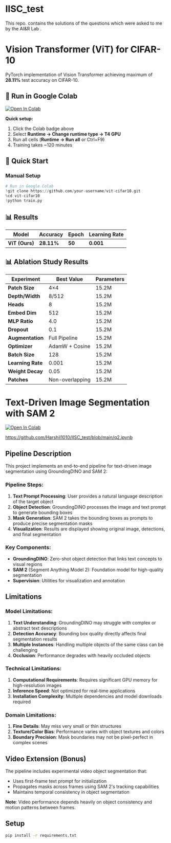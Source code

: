# IISC_test
This repo. contains the solutions of the questions which were asked to me by the AI&R Lab .



# Vision Transformer (ViT) for CIFAR-10

PyTorch implementation of Vision Transformer achieving maximum of **28.11%** test accuracy on CIFAR-10.

## 🚀 Run in Google Colab

[![Open In Colab](https://colab.research.google.com/assets/colab-badge.svg)](https://colab.research.google.com/github/Harshil1010/IISC_test/blob/main/q1.ipynb)

**Quick setup:**
1. Click the Colab badge above
2. Select **Runtime → Change runtime type → T4 GPU**
3. Run all cells (**Runtime → Run all** or Ctrl+F9)
4. Training takes ~120 minutes


## 🚀 Quick Start

### Manual Setup
```python
# Run in Google Colab
!git clone https://github.com/your-username/vit-cifar10.git
%cd vit-cifar10
!python train.py
```

## 📊 Results

| Model | Accuracy | Epoch | Learning Rate |
|-------|----------|-------|---------------|
| **ViT (Ours)** | **28.11%** | **50** | **0.001** |

## 📊 Ablation Study Results

| Experiment | Best Value | Parameters |
|------------|------------|------------|
| **Patch Size** | 4×4 | 15.2M |
| **Depth/Width** | 8/512 | 15.2M |
| **Heads** | 8 | 15.2M |
| **Embed Dim** | 512 | 15.2M |
| **MLP Ratio** | 4.0 | 15.2M |
| **Dropout** | 0.1 | 15.2M |
| **Augmentation** | Full Pipeline | 15.2M |
| **Optimizer** | AdamW + Cosine | 15.2M |
| **Batch Size** | 128 | 15.2M |
| **Learning Rate** | 0.001 | 15.2M |
| **Weight Decay** | 0.05 | 15.2M |
| **Patches** | Non-overlapping | 15.2M |




# Text-Driven Image Segmentation with SAM 2

[![Open In Colab](https://colab.research.google.com/assets/colab-badge.svg)](https://github.com/Harshil1010/IISC_test/blob/main/q2.ipynb)

https://github.com/Harshil1010/IISC_test/blob/main/q2.ipynb

## Pipeline Description

This project implements an end-to-end pipeline for text-driven image segmentation using GroundingDINO and SAM 2:

### Pipeline Steps:

1. **Text Prompt Processing**: User provides a natural language description of the target object
2. **Object Detection**: GroundingDINO processes the image and text prompt to generate bounding boxes
3. **Mask Generation**: SAM 2 takes the bounding boxes as prompts to produce precise segmentation masks
4. **Visualization**: Results are displayed showing original image, detections, and final segmentation

### Key Components:
- **GroundingDINO**: Zero-shot object detection that links text concepts to visual regions
- **SAM 2** (Segment Anything Model 2): Foundation model for high-quality segmentation
- **Supervision**: Utilities for visualization and annotation

## Limitations

### Model Limitations:
1. **Text Understanding**: GroundingDINO may struggle with complex or abstract text descriptions
2. **Detection Accuracy**: Bounding box quality directly affects final segmentation results
3. **Multiple Instances**: Handling multiple objects of the same class can be challenging
4. **Occlusion**: Performance degrades with heavily occluded objects

### Technical Limitations:
1. **Computational Requirements**: Requires significant GPU memory for high-resolution images
2. **Inference Speed**: Not optimized for real-time applications
3. **Installation Complexity**: Multiple dependencies and model downloads required

### Domain Limitations:
1. **Fine Details**: May miss very small or thin structures
2. **Texture/Color Bias**: Performance varies with object textures and colors
3. **Boundary Precision**: Mask boundaries may not be pixel-perfect in complex scenes

## Video Extension (Bonus)

The pipeline includes experimental video object segmentation that:
- Uses first-frame text prompt for initialization
- Propagates masks across frames using SAM 2's tracking capabilities
- Maintains temporal consistency in object segmentation

**Note**: Video performance depends heavily on object consistency and motion patterns between frames.

## Setup
```bash
pip install -r requirements.txt
